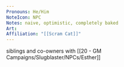 ```yaml
---
Pronouns: He/Him
NoteIcon: NPC
Notes: naive, optimistic, completely baked
Art: 
Affiliation: "[[Scram Cat]]"
---
```

siblings and co-owners with [[20 - GM Campaigns/Slugblaster/NPCs/Esther]]
